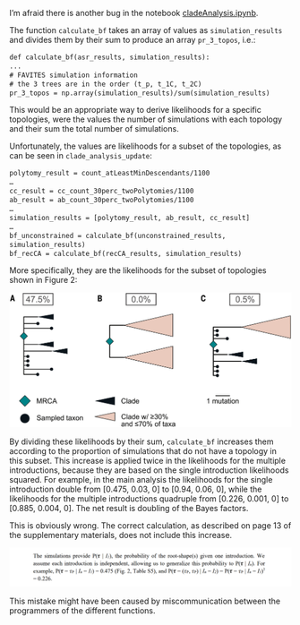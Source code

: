 I’m afraid there is another bug in the notebook [cladeAnalysis.ipynb](https://github.com/sars-cov-2-origins/multi-introduction/blob/71ed420fe11ecdbe589568255ec90ca56d6e221c/notebooks/cladeAnalysis.ipynb). 

The function `calculate_bf` takes an array of values as `simulation_results` and divides them by their sum to produce an array `pr_3_topos`, i.e.:
```
def calculate_bf(asr_results, simulation_results):
...
# FAVITES simulation information
# the 3 trees are in the order (t_p, t_1C, t_2C)
pr_3_topos = np.array(simulation_results)/sum(simulation_results)
```
This would be an appropriate way to derive likelihoods for a specific topologies, were the values the number of simulations with each topology and their sum the total number of simulations.

Unfortunately, the values are likelihoods for a subset of the topologies, as can be seen in `clade_analysis_update`:

```
polytomy_result = count_atLeastMinDescendants/1100
…
cc_result = cc_count_30perc_twoPolytomies/1100
ab_result = ab_count_30perc_twoPolytomies/1100
…
simulation_results = [polytomy_result, ab_result, cc_result]
…
bf_unconstrained = calculate_bf(unconstrained_results, simulation_results)
bf_recCA = calculate_bf(recCA_results, simulation_results)
```
More specifically, they are the likelihoods for the subset of topologies shown in Figure 2:

![Figure 2 of Pekar et al. 2022](science.abp8337-f2.jpg)

By dividing these likelihoods by their sum, `calculate_bf` increases them according to the proportion of simulations that do not have a topology in this subset. This increase is applied twice in the likelihoods for the multiple introductions, because they are based on the single introduction likelihoods squared. For example, in the main analysis the likelihoods for the single introduction double from [0.475, 0.03, 0] to [0.94, 0.06, 0], while the likelihoods for the multiple introductions quadruple from [0.226, 0.001, 0] to [0.885, 0.004, 0]. The net result is doubling of the Bayes factors.

This is obviously wrong. The correct calculation, as described on page 13 of the supplementary materials, does not include this increase. 

![Excerpt from page 13 of the supplementary materials](p13.png)

This mistake might have been caused by miscommunication between the programmers of the different functions.
